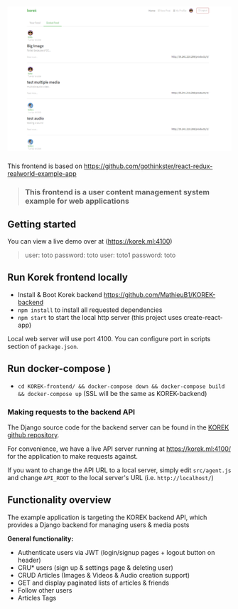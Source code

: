 # ![React + Redux + Korek Api](project-logo.png)

This frontend is based on https://github.com/gothinkster/react-redux-realworld-example-app

> ### This frontend is a user content management system example for web applications

## Getting started

You can view a live demo over at (https://korek.ml:4100)

> user: toto password: toto
> user: toto1 password: toto

## Run Korek frontend locally

- Install & Boot Korek backend https://github.com/MathieuB1/KOREK-backend
- `npm install` to install all requested dependencies
- `npm start` to start the local http server (this project uses create-react-app)

Local web server will use port 4100. You can configure port in scripts section of `package.json`.
 
## Run docker-compose )

- `cd KOREK-frontend/ && docker-compose down && docker-compose build && docker-compose up`
   (SSL will be the same as KOREK-backend)

### Making requests to the backend API

The Django source code for the backend server can be found in the [KOREK github repository](https://github.com/MathieuB1/KOREK).

For convenience, we have a live API server running at https://korek.ml:4100/ for the application to make requests against.

If you want to change the API URL to a local server, simply edit `src/agent.js` and change `API_ROOT` to the local server's URL (i.e. `http://localhost/`)


## Functionality overview

The example application is targeting the KOREK backend API, which provides a Django backend for managing users & media posts

**General functionality:**

- Authenticate users via JWT (login/signup pages + logout button on header)
- CRU* users (sign up & settings page & deleting user)
- CRUD Articles (Images & Videos & Audio creation support)
- GET and display paginated lists of articles & friends
- Follow other users
- Articles Tags